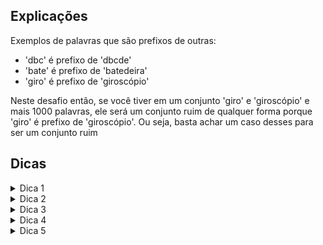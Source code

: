 ## Explicações
Exemplos de palavras que são prefixos de outras:
  - 'dbc' é prefixo de 'dbcde'
  - 'bate' é prefixo de 'batedeira'
  - 'giro' é prefixo de 'giroscópio'

Neste desafio então, se você tiver em um conjunto 'giro' e 'giroscópio' e mais 1000 palavras, ele será um conjunto ruim de qualquer forma porque 'giro' é prefixo de 'giroscópio'. Ou seja, basta achar um caso desses para ser um conjunto ruim

## Dicas
<details> 
  <summary>Dica 1</summary>
   Uma forma de fazer é, para cada palavra, verificar se ela faz parte do início de alguma das outras palavras.
</details>
<details> 
  <summary>Dica 2</summary>
   Existe algum método que você consiga verificar a condição da dica anterior sem ter que comparar caracter por caracter?
</details>
<details> 
  <summary>Dica 3</summary>
   Cuidado para não confundir prefixo com estar contido. Ou seja, cuidado para não usar contains() ao invés de startsWith().
</details>
<details> 
  <summary>Dica 4</summary>
   O que acontece se você ordenar as palavras?
</details>
<details> 
  <summary>Dica 5</summary>
   Ao ordenar as palavras em ordem alfabética, é possível que uma palavra que venha depois na lista seja prefixo de uma anterior? Como você pode verificar então se uma palavra é prefixo da outra em uma lista ordenada?
</details>
